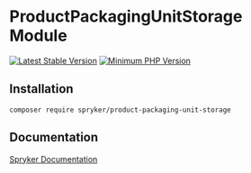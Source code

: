 # ProductPackagingUnitStorage Module
[![Latest Stable Version](https://poser.pugx.org/spryker/product-packaging-unit-storage/v/stable.svg)](https://packagist.org/packages/spryker/product-packaging-unit-storage)
[![Minimum PHP Version](https://img.shields.io/badge/php-%3E%3D%208.1-8892BF.svg)](https://php.net/)

## Installation

```
composer require spryker/product-packaging-unit-storage
```

## Documentation

[Spryker Documentation](https://docs.spryker.com)
